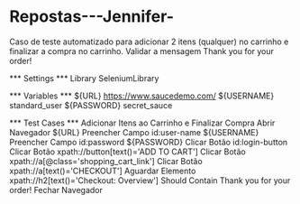 # Repostas---Jennifer-
Caso de teste automatizado para adicionar 2 itens (qualquer) no carrinho e finalizar a compra
no carrinho. Validar a mensagem Thank you for your order!

*** Settings ***
Library    SeleniumLibrary

*** Variables ***
${URL}    https://www.saucedemo.com/
${USERNAME}    standard_user
${PASSWORD}    secret_sauce

*** Test Cases ***
Adicionar Itens ao Carrinho e Finalizar Compra
    Abrir Navegador    ${URL}
    Preencher Campo    id:user-name    ${USERNAME}
    Preencher Campo    id:password    ${PASSWORD}
    Clicar Botão    id:login-button
    Clicar Botão    xpath://button[text()='ADD TO CART']
    Clicar Botão    xpath://a[@class='shopping_cart_link']
    Clicar Botão    xpath://a[text()='CHECKOUT']
    Aguardar Elemento    xpath://h2[text()='Checkout: Overview']
    Should Contain    Thank you for your order!
    Fechar Navegador
